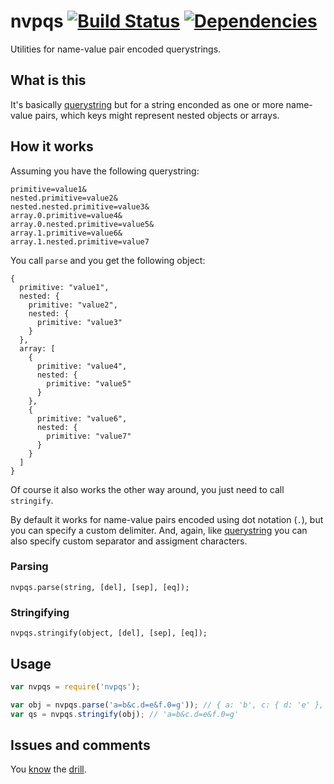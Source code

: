 # nvpqs [![Build Status](https://travis-ci.org/ruiquelhas/nvpqs.svg)](https://travis-ci.org/ruiquelhas/nvpqs) [![Dependencies](https://david-dm.org/ruiquelhas/nvpqs.svg)](https://david-dm.org/ruiquelhas/nvpqs)

Utilities for name-value pair encoded querystrings.


## What is this

It's basically [querystring](https://nodejs.org/api/querystring.html) but for a string enconded as one or more name-value pairs, which keys might represent nested objects or arrays.


## How it works

Assuming you have the following querystring:

```
primitive=value1&
nested.primitive=value2&
nested.nested.primitive=value3&
array.0.primitive=value4&
array.0.nested.primitive=value5&
array.1.primitive=value6&
array.1.nested.primitive=value7
```

You call `parse` and you get the following object:

```
{
  primitive: "value1",
  nested: {
    primitive: "value2",
    nested: {
      primitive: "value3"
    }
  },
  array: [
    {
      primitive: "value4",
      nested: {
        primitive: "value5"
      }
    },
    {
      primitive: "value6",
      nested: {
        primitive: "value7"
      }
    }
  ]
}
```

Of course it also works the other way around, you just need to call `stringify`.

By default it works for name-value pairs encoded using dot notation (`.`), but you can specify a custom delimiter. And, again, like [querystring](https://nodejs.org/api/querystring.html) you can also specify custom separator and assigment characters.

### Parsing

```
nvpqs.parse(string, [del], [sep], [eq]);
```

### Stringifying

```
nvpqs.stringify(object, [del], [sep], [eq]);
```


## Usage

```javascript
var nvpqs = require('nvpqs');

var obj = nvpqs.parse('a=b&c.d=e&f.0=g')); // { a: 'b', c: { d: 'e' }, f: ['g']}
var qs = nvpqs.stringify(obj); // 'a=b&c.d=e&f.0=g'
```

## Issues and comments

You [know](https://github.com/ruiquelhas/nvpqs/issues) the [drill](https://github.com/ruiquelhas/nvpqs/pulls).
